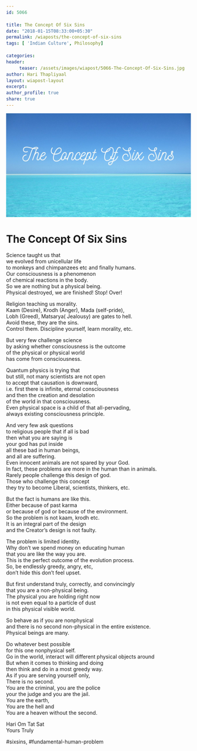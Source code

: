 ```yaml
--- 
id: 5066

title: The Concept Of Six Sins
date: "2018-01-15T08:33:00+05:30"
permalink: /wiaposts/the-concept-of-six-sins
tags: [ 'Indian Culture', Philosophy]    

categories: 
header:
     teaser: /assets/images/wiapost/5066-The-Concept-Of-Six-Sins.jpg
author: Hari Thapliyaal 
layout: wiapost-layout
excerpt:  
author_profile: true 
share: true 
---
```


![The Concept Of Six Sins](/assets/images/wiapost/5066-The-Concept-Of-Six-Sins.jpg)     
   
# The Concept Of Six Sins
    
Science taught us that     
we evolved from unicellular life     
to monkeys and chimpanzees etc and finally humans.     
Our consciousness is a phenomenon     
of chemical reactions in the body.     
So we are nothing but a physical being.     
Physical destroyed, we are finished! Stop! Over!    
    
Religion teaching us morality.     
Kaam (Desire), Krodh (Anger), Mada (self-pride),     
Lobh (Greed), Matsarya( Jealousy) are gates to hell.     
Avoid these, they are the sins.     
Control them. Discipline yourself, learn morality, etc.    
    
But very few challenge science     
by asking whether consciousness is the outcome     
of the physical or physical world     
has come from consciousness.    
    
Quantum physics is trying that     
but still, not many scientists are not open     
to accept that causation is downward,     
i.e. first there is infinite, eternal consciousness     
and then the creation and desolation     
of the world in that consciousness.     
Even physical space is a child of that all-pervading,     
always existing consciousness principle.    
    
And very few ask questions     
to religious people that if all is bad     
then what you are saying is     
your god has put inside     
all these bad in human beings,     
and all are suffering.     
Even innocent animals are not spared by your God.     
In fact, these problems are more in the human than in animals.     
Rarely people challenge this design of god.     
Those who challenge this concept     
they try to become Liberal, scientists, thinkers, etc.    
    
But the fact is humans are like this.     
Either because of past karma     
or because of god or because of the environment.     
So the problem is not kaam, krodh etc.     
It is an integral part of the design     
and the Creator’s design is not faulty.    
    
The problem is limited identity.     
Why don’t we spend money on educating human     
that you are like the way you are.     
This is the perfect outcome of the evolution process.     
So, be endlessly greedy, angry, etc,     
don’t hide this don’t feel upset.    
    
But first understand truly, correctly, and convincingly     
that you are a non-physical being.     
The physical you are holding right now     
is not even equal to a particle of dust     
in this physical visible world.    
    
So behave as if you are nonphysical     
and there is no second non-physical in the entire existence.     
Physical beings are many.    
    
Do whatever best possible     
for this one nonphysical self.     
Go in the world, interact will different physical objects around     
But when it comes to thinking and doing     
then think and do in a most greedy way.     
As if you are serving yourself only,     
There is no second.     
You are the criminal, you are the police     
your the judge and you are the jail.     
You are the earth,     
You are the hell and     
You are a heaven without the second.    
    
Hari Om Tat Sat     
Yours Truly    
    
\#sixsins, #fundamental-human-problem    

